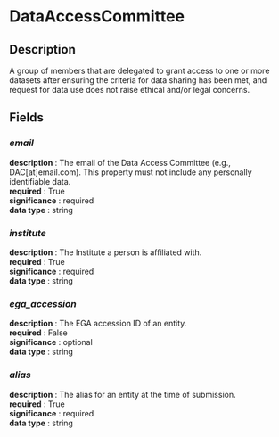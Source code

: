 # DataAccessCommittee

## Description
A group of members that are delegated to grant access to one or more datasets after ensuring the criteria for data sharing has been met,  and request for data use does not raise ethical and/or legal concerns.

## Fields
### ***email***
**description** : The email of the Data Access Committee (e.g., DAC[at]email.com). This property must not include any personally identifiable data.<br>
**required** : True<br>
**significance** : required<br>
**data type** : string <br>
### ***institute***
**description** : The Institute a person is affiliated with.<br>
**required** : True<br>
**significance** : required<br>
**data type** : string <br>
### ***ega_accession***
**description** : The EGA accession ID of an entity.<br>
**required** : False<br>
**significance** : optional<br>
**data type** : string <br>
### ***alias***
**description** : The alias for an entity at the time of submission.<br>
**required** : True<br>
**significance** : required<br>
**data type** : string <br>
